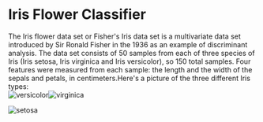 # Iris Flower Classifier  
The Iris flower data set or Fisher's Iris data set is a multivariate data set introduced by Sir Ronald Fisher in the 1936 as an example of discriminant analysis. The data set consists of 50 samples from each of three species of Iris (Iris setosa, Iris virginica and Iris versicolor), so 150 total samples. Four features were measured from each sample: the length and the width of the sepals and petals, in centimeters.Here's a picture of the three different Iris types:  
![versicolor](https://user-images.githubusercontent.com/31370503/67428748-6d35be80-f5e7-11e9-8657-7ec039fecfe4.jpg)![virginica](https://user-images.githubusercontent.com/31370503/67428843-9e15f380-f5e7-11e9-9c4a-ef0b9e402524.jpg)  

![setosa](https://user-images.githubusercontent.com/31370503/67428812-8e96aa80-f5e7-11e9-9420-4e10207e289b.jpg)   


